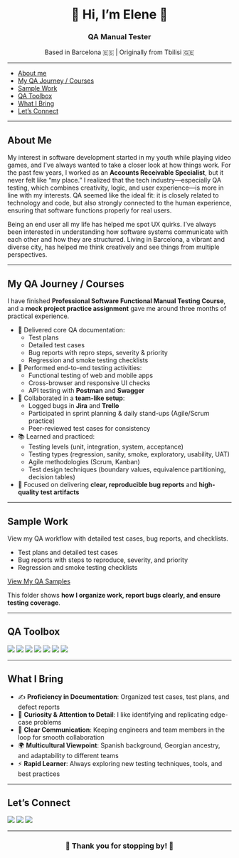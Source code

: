 <h1 align="center">🌸 Hi, I’m Elene 🌸</h1>
<h3 align="center">QA Manual Tester</h3>
<p align="center">Based in Barcelona 🇪🇸 | Originally from Tbilisi 🇬🇪</p>

---
- [About me](#about-me)
- [My QA Journey / Courses](#my-qa-journey--courses)
- [Sample Work](#sample-work)
- [QA Toolbox](#qa-toolbox)
- [What I Bring](#what-i-bring)
- [Let’s Connect](#lets-connect)

---

## About Me

My interest in software development started in my youth while playing video games, and I've always wanted to take a closer look at how things work. For the past few years, I worked as an **Accounts Receivable Specialist**, but it never felt like “my place.” I realized that the tech industry—especially QA testing, which combines creativity, logic, and user experience—is more in line with my interests. QA seemed like the ideal fit: it is closely related to technology and code, but also strongly connected to the human experience, ensuring that software functions properly for real users. 

Being an end user all my life has helped me spot UX quirks. I’ve always been interested in understanding how software systems communicate with each other and how they are structured. Living in Barcelona, a vibrant and diverse city, has helped me think creatively and see things from multiple perspectives. 

---

## My QA Journey / Courses

I have finished **Professional Software Functional Manual Testing Course**, and a **mock project practice assignment** gave me around three months of practical experience.  

- 📝 Delivered core QA documentation:  
  - Test plans  
  - Detailed test cases  
  - Bug reports with repro steps, severity & priority  
  - Regression and smoke testing checklists  
- 🔎 Performed end-to-end testing activities:  
  - Functional testing of web and mobile apps  
  - Cross-browser and responsive UI checks  
  - API testing with **Postman** and **Swagger**   
- 🤝 Collaborated in a **team-like setup**:  
  - Logged bugs in **Jira** and **Trello**  
  - Participated in sprint planning & daily stand-ups (Agile/Scrum practice)  
  - Peer-reviewed test cases for consistency  
- 📚 Learned and practiced:  
  - Testing levels (unit, integration, system, acceptance)  
  - Testing types (regression, sanity, smoke, exploratory, usability, UAT)  
  - Agile methodologies (Scrum, Kanban)  
  - Test design techniques (boundary values, equivalence partitioning, decision tables)
- 🎯 Focused on delivering **clear, reproducible bug reports** and **high-quality test artifacts**  

---

## Sample Work

View my QA workflow with detailed test cases, bug reports, and checklists.

- Test plans and detailed test cases  
- Bug reports with steps to reproduce, severity, and priority  
- Regression and smoke testing checklists  

[View My QA Samples](link-to-folder)  

This folder shows **how I organize work, report bugs clearly, and ensure testing coverage**.

---

##  QA Toolbox

<p>
  <img src="https://img.shields.io/badge/Jira-2684FF?style=for-the-badge&logo=jira&logoColor=white" />
  <img src="https://img.shields.io/badge/Trello-026AA7?style=for-the-badge&logo=trello&logoColor=white" />
  <img src="https://img.shields.io/badge/Postman-FF6C37?style=for-the-badge&logo=postman&logoColor=white" />
  <img src="https://img.shields.io/badge/Swagger-85EA2D?style=for-the-badge&logo=swagger&logoColor=black" />
  <img src="https://img.shields.io/badge/BrowserStack-0DB7ED?style=for-the-badge&logo=browserstack&logoColor=white" />
  <img src="https://img.shields.io/badge/SQL-4479A1?style=for-the-badge&logo=mysql&logoColor=white" />
  <img src="https://img.shields.io/badge/Figma-F24E1E?style=for-the-badge&logo=figma&logoColor=white" />
</p>

---

##  What I Bring

- ✍️ **Proficiency in Documentation**: Organized test cases, test plans, and defect reports  
- 🧩 **Curiosity & Attention to Detail**: I like identifying and replicating edge-case problems  
- 💬 **Clear Communication**: Keeping engineers and team members in the loop for smooth collaboration  
- 🌍 **Multicultural Viewpoint**: Spanish background, Georgian ancestry, and adaptability to different teams  
- ⚡ **Rapid Learner**: Always exploring new testing techniques, tools, and best practices  

---

##  Let’s Connect

<p align="left">
  <a href="mailto:your.email@example.com"><img src="https://img.shields.io/badge/Email-D14836?style=for-the-badge&logo=gmail&logoColor=white" /></a>
  <a href="https://www.linkedin.com/in/your-profile"><img src="https://img.shields.io/badge/LinkedIn-0A66C2?style=for-the-badge&logo=linkedin&logoColor=white" /></a>
  <a href="https://github.com/EleBele"><img src="https://img.shields.io/badge/GitHub-181717?style=for-the-badge&logo=github&logoColor=white" /></a>
</p>

---

<h3 align="center">🌸 Thank you for stopping by! 🌸</h3>

